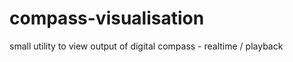 compass-visualisation
=====================

small utility to view output of digital compass - realtime / playback